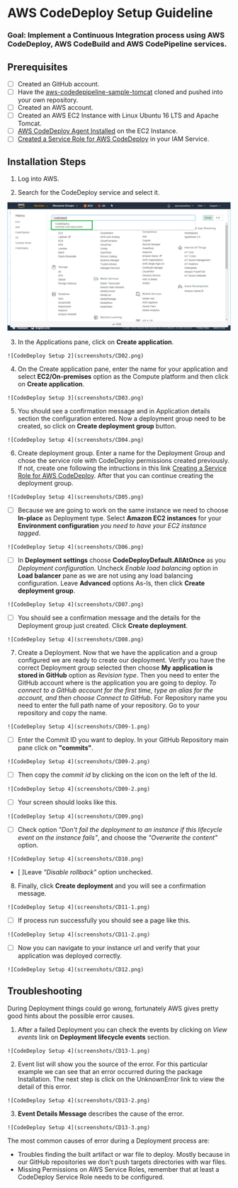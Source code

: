 # AWS CodeDeploy Setup Guideline

### Goal: Implement a Continuous Integration process using AWS CodeDeploy, AWS CodeBuild and AWS CodePipeline services.

## Prerequisites
- [ ] Created an GitHub account.
- [ ] Have the [aws-codedepipeline-sample-tomcat](https://github.com/yperea/aws-codedepipeline-sample-tomcat) cloned and pushed into your own repository.
- [ ] Created an AWS account.
- [ ] Created an AWS EC2 Instance with Linux Ubuntu 16 LTS and Apache Tomcat.
- [ ] [AWS CodeDeploy Agent Installed](https://docs.aws.amazon.com/codedeploy/latest/userguide/codedeploy-agent-operations-install-ubuntu.html) on the EC2 Instance.
- [ ] [Created a Service Role for AWS CodeDeploy](https://docs.aws.amazon.com/codedeploy/latest/userguide/getting-started-create-service-role.html#getting-started-create-service-role-console) in your IAM Service.
## Installation Steps

  1. Log into AWS.

  2. Search for the CodeDeploy service and select it.

![CodeDeploy Setup 1](https://github.com/yperea/continuous-integration/blob/master/aws/screenshots/CD01.png)

  3. In the Applications pane, click on **Create application**.

  	![CodeDeploy Setup 2](screenshots/CD02.png)

  4. On the Create application pane, enter the name for your application and select **EC2/On-premises** option as the Compute platform and then click on **Create application**.

  	![CodeDeploy Setup 3](screenshots/CD03.png)

  5. You should see a confirmation message and in Application details section the configuration entered. Now a deployment group need to be created, so click on **Create deployment group** button.

  	![CodeDeploy Setup 4](screenshots/CD04.png)

  6. Create deployment group. Enter a name for the Deployment Group and chose the service role with CodeDeploy permissions created previously. If not, create one following the intructions in this link [Creating a Service Role for AWS CodeDeploy](https://docs.aws.amazon.com/codedeploy/latest/userguide/getting-started-create-service-role.html#getting-started-create-service-role-console). After that you can continue creating the deployment group.

  	![CodeDeploy Setup 4](screenshots/CD05.png)

   - [ ] Because we are going to work on the same instance we need to choose **In-place** as Deployment type. Select **Amazon EC2 instances** for your **Environment configuration** *you need to have your EC2 instance tagged*.

  	![CodeDeploy Setup 4](screenshots/CD06.png)

   - [ ] In **Deployment settings** choose **CodeDeployDefault.AllAtOnce** as you *Deployment configuration*. Uncheck *Enable load balancing* option in **Load balancer** pane as we are not using any load balancing configuration. Leave **Advanced** options As-Is, then click **Create deployment group**.

  	![CodeDeploy Setup 4](screenshots/CD07.png)

   - [ ] You should see a confirmation message and the details for the Deployment group just created. Click **Create deployment**.

	![CodeDeploy Setup 4](screenshots/CD08.png)

  7. Create a Deployment. Now that we have the application and a group configured we are ready to create our deployment. Verify you have the correct Deployment group selected then choose **My application is stored in GitHub** option as *Revision type*. Then you need to enter the GitHub account where is the application you are going to deploy. *To connect to a GitHub account for the first time, type an alias for the account, and then choose Connect to GitHub.*
     For Repository name you need to enter the full path name of your repository. Go to your repository and copy the name.

  	![CodeDeploy Setup 4](screenshots/CD09-1.png)

   - [ ] Enter the Commit ID you want to deploy. In your GitHub Repository main pane click on **"commits"**.

  	![CodeDeploy Setup 4](screenshots/CD09-2.png)

   - [ ] Then copy the *commit id* by clicking on the icon on the left of the Id.

  	![CodeDeploy Setup 4](screenshots/CD09-2.png)

   - [ ] Your screen should looks like this.

  	![CodeDeploy Setup 4](screenshots/CD09.png)

   - [ ] Check option *"Don't fail the deployment to an instance if this lifecycle event on the instance fails"*, and choose the *"Overwrite the content"* option.

  	![CodeDeploy Setup 4](screenshots/CD10.png)

   - [ ]Leave *"Disable rollback"* option unchecked.

  8. Finally, click **Create deployment** and you will see a confirmation message.

  	![CodeDeploy Setup 4](screenshots/CD11-1.png)

   - [ ] If process run successfully you should see a page like this.

  	![CodeDeploy Setup 4](screenshots/CD11-2.png)

   - [ ] Now you can navigate to your instance url and verify that your application was deployed correctly.

    ![CodeDeploy Setup 4](screenshots/CD12.png)

## Troubleshooting

During Deployment things could go wrong, fortunately AWS gives pretty good hints about the possible error causes.

  1. After a failed Deployment you can check the events by clicking on *View events* link on **Deployment lifecycle events** section.

  	![CodeDeploy Setup 4](screenshots/CD13-1.png)

  2. Event list will show you the source of the error. For this particular example we can see that an error occurred during the package Installation. The next step is click on the UnknownError link to view the detail of this error.

  	![CodeDeploy Setup 4](screenshots/CD13-2.png)

  3. **Event Details Message** describes the cause of the error.

   	![CodeDeploy Setup 4](screenshots/CD13-3.png)

The most common causes of error during a Deployment process are:

 - Troubles finding the built artifact or war file to deploy. Mostly because in our GitHub repositories we don't push targets directories with war files.
 - Missing Permissions on AWS Service Roles, remember that at least a CodeDeploy Service Role needs to be configured.
